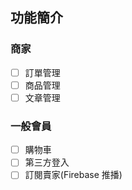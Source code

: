 <h2>功能簡介

### 商家

-   [ ] 訂單管理
-   [ ] 商品管理
-   [ ] 文章管理

### 一般會員

-   [ ] 購物車
-   [ ] 第三方登入
-   [ ] 訂閱賣家(Firebase 推播)

